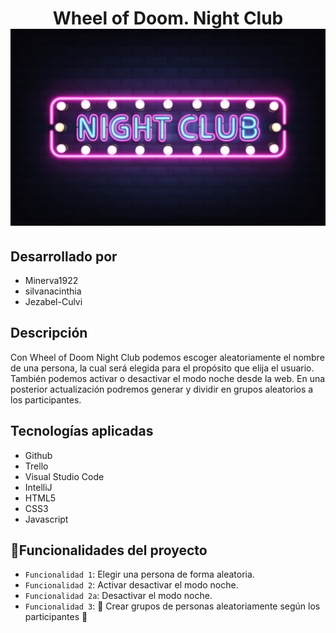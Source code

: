 <h1 align="center">
Wheel of Doom. Night Club
<img src="fotos/portada.jpg" alt"Night Club">
</h1>

## Desarrollado por

* Minerva1922
* silvanacinthia
* Jezabel-Culvi


## Descripción
Con Wheel of Doom Night Club podemos escoger aleatoriamente el nombre de una persona, la cual será elegida para el propósito que elija el usuario.
También podemos activar o desactivar el modo noche desde la web.
En una posterior actualización podremos generar y dividir en grupos aleatorios a los participantes.

## Tecnologías aplicadas

* Github
* Trello
* Visual Studio Code
* IntelliJ
* HTML5
* CSS3
* Javascript


## :hammer:Funcionalidades del proyecto
* `Funcionalidad 1`: Elegir una persona de forma aleatoria. 
* `Funcionalidad 2`: Activar desactivar el modo noche. 
* `Funcionalidad 2a`: Desactivar el modo noche.
* `Funcionalidad 3`: :construction: Crear grupos de personas aleatoriamente según los         participantes :construction:
